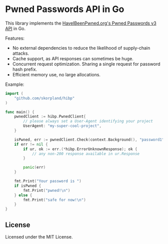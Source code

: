 # Pwned Passwords API in Go

This library implements the [HaveIBeenPwned.org's Pwned Passwords v3
API](https://haveibeenpwned.com/API/v3#PwnedPasswords) in Go.

Features:

- No external dependencies to reduce the likelihood of supply-chain attacks.
- Cache support, as API responses can sometimes be huge.
- Concurrent request optimization. Sharing a single request for password hash
  prefix.
- Efficient memory use, no large allocations.

Example:

```go
import (
	"github.com/skorpland/hibp"
)

func main() {
	pwnedClient := hibp.PwnedClient{
		// please always set a User-Agent identifying your project
		UserAgent: "my-super-cool-project",
	}

	isPwned, err := pwnedClient.Check(context.Background(), "password1")
	if err != nil {
		if ur, ok := err.(*hibp.ErrorUnknownResponse); ok {
			// any non-200 response available in ur.Response
		}

		panic(err)
	}

	fmt.Print("Your password is ")
	if isPwned {
		fmt.Print("pwned!\n")
	} else {
		fmt.Print("safe for now!\n")
	}
}
```

## License
Licensed under the MIT License.
